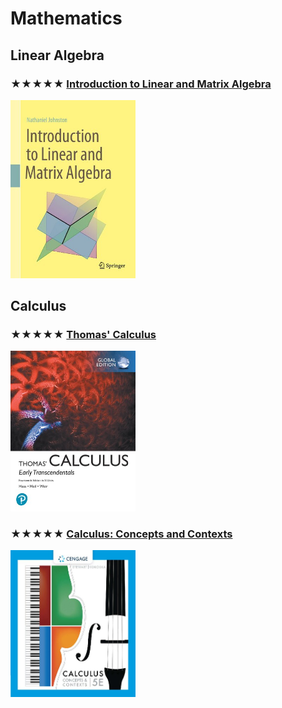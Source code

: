 # Mathematics

## Linear Algebra

### ★★★★★ [Introduction to Linear and Matrix Algebra](resources/9783030528119.md)
[<img alt="9783030528119" src="covers/9783030528119.jpg" width="200"/>](resources/9783030528119.md)

## Calculus

### ★★★★★ [Thomas' Calculus](resources/9781292253114.md)
[<img alt="9781292253114" src="covers/9781292253114.jpg" width="200"/>](resources/9781292253114.md)

### ★★★★★ [Calculus: Concepts and Contexts](resources/9780357632499.md)
[<img alt="9780357632499" src="covers/9780357632499.jpg" width="200"/>](resources/9780357632499.md)

